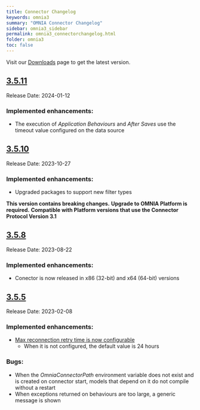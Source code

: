 ```yaml
---
title: Connector Changelog
keywords: omnia3
summary: "OMNIA Connector Changelog"
sidebar: omnia3_sidebar
permalink: omnia3_connectorchangelog.html
folder: omnia3
toc: false
---
```


Visit our [Downloads](/omnia3_downloads.html#connector) page to get the latest version.

## [3.5.11](#3.5.11)
Release Date: 2024-01-12

### Implemented enhancements:

- The execution of _Application Behaviours_ and _After Saves_ use the timeout value configured on the data source


## [3.5.10](#3.5.10)
Release Date: 2023-10-27

### Implemented enhancements:

- Upgraded packages to support new filter types

**This version contains breaking changes.**
**Upgrade to OMNIA Platform is required.**
**Compatible with Platform versions that use the Connector Protocol Version 3.1**


## [3.5.8](#3.5.8)
Release Date: 2023-08-22

### Implemented enhancements:

- Conector is now released in x86 (32-bit) and x64 (64-bit) versions

## [3.5.5](#3.5.5)
Release Date: 2023-02-08

### Implemented enhancements:
  - [Max reconnection retry time is now configurable](omnia3_connector_install.html#2-configure-connector)
    - When it is not configured, the default value is 24 hours

### Bugs:
  - When the _OmniaConnectorPath_ environment variable does not exist and is created on connector start, models that depend on it do not compile without a restart
  - When exceptions returned on behaviours are too large, a generic message is shown

